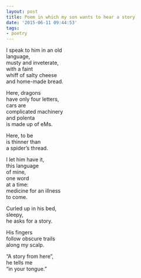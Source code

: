 ```yaml
---
layout: post
title: Poem in which my son wants to hear a story
date: '2015-06-11 09:44:53'
tags:
- poetry
---
```


I speak to him in an old  
language,  
musty and inveterate,  
with a faint  
whiff of salty cheese  
and home-made bread.  
  
Here, dragons  
have only four letters,  
cars are  
complicated machinery  
and polenta  
is made up of eMs.  
  
Here, to be  
is thinner than  
a spider’s thread.  

I let him have it,  
this language  
of mine,  
one word  
at a time:  
medicine for an illness  
to come.  
  
Curled up in his bed,  
sleepy,  
he asks for a story.  
  
His fingers  
follow obscure trails  
along my scalp.  
  
“A story from here”,  
he tells me  
“in your tongue.”  
